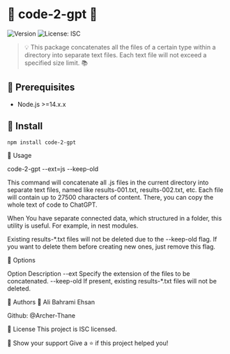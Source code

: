 # 🚀 code-2-gpt 🎁

![Version](https://img.shields.io/badge/version-1.0.0-blue.svg?cacheSeconds=2592000)
![License: ISC](https://img.shields.io/badge/License-ISC-yellow.svg)

> 💡 This package concatenates all the files of a certain type within a directory into separate text files. Each text file will not exceed a specified size limit. 📚

## 📌 Prerequisites

- Node.js >=14.x.x

## 🎉 Install

```bash
npm install code-2-gpt
```

🔨 Usage

code-2-gpt --ext=js --keep-old

This command will concatenate all .js files in the current directory into separate text files, named like results-001.txt, results-002.txt, etc. Each file will contain up to 27500 characters of content. There, you can copy the whole text of code to ChatGPT.

When You have separate connected data, which structured in a folder, this utility is useful. For example, in nest modules.

Existing results-\*.txt files will not be deleted due to the --keep-old flag. If you want to delete them before creating new ones, just remove this flag.

🌈 Options

Option Description
--ext Specify the extension of the files to be concatenated.
--keep-old If present, existing results-\*.txt files will not be deleted.

👥 Authors
👤 Ali Bahrami Ehsan

Github: @Archer-Thane

📝 License
This project is ISC licensed.

🌟 Show your support
Give a ⭐️ if this project helped you!
